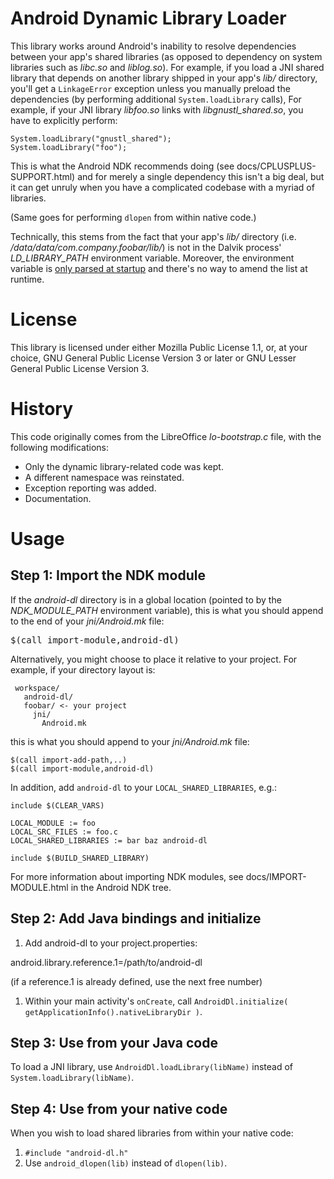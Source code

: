 Android Dynamic Library Loader
==============================

This library works around Android's inability to resolve dependencies between your app's shared libraries (as opposed to dependency on system libraries such as *libc.so* and *liblog.so*).
For example, if you load a JNI shared library that depends on another library shipped in your app's *lib/* directory, you'll get a `LinkageError` exception unless you manually preload the dependencies (by performing additional `System.loadLibrary` calls), 
For example, if your JNI library *libfoo.so* links with *libgnustl_shared.so*, you have to explicitly perform:

    System.loadLibrary("gnustl_shared");
    System.loadLibrary("foo");

This is what the Android NDK recommends doing (see docs/CPLUSPLUS-SUPPORT.html) and for merely a single dependency this isn't a big deal, but it can get unruly when you have a complicated codebase with a myriad of libraries.

(Same goes for performing `dlopen` from within native code.)

Technically, this stems from the fact that your app's *lib/* directory (i.e. */data/data/com.company.foobar/lib/*) is not in the Dalvik process' *LD_LIBRARY_PATH* environment variable. Moreover, the environment variable is [only parsed at startup](https://groups.google.com/d/msg/android-ndk/m6OddFQINxs/sAQ34sFhJ7QJ) and there's no way to amend the list at runtime.

License
=======

This library is licensed under either Mozilla Public License 1.1, or, at your choice, GNU General Public License Version 3 or later or GNU Lesser General Public License Version 3.

History
=======

This code originally comes from the LibreOffice *lo-bootstrap.c* file, with the following modifications:

* Only the dynamic library-related code was kept.
* A different namespace was reinstated.
* Exception reporting was added.
* Documentation.

Usage
=====

## Step 1: Import the NDK module

If the *android-dl* directory is in a global location (pointed to by the *NDK_MODULE_PATH* environment variable), this is what you should append to the end of your *jni/Android.mk* file:

<pre>
$(call import-module,android-dl)
</pre>

Alternatively, you might choose to place it relative to your project.
For example, if your directory layout is:

     workspace/
       android-dl/
       foobar/ <- your project
	     jni/
	       Android.mk

this is what you should append to your *jni/Android.mk* file:

    $(call import-add-path,..)
    $(call import-module,android-dl)

In addition, add `android-dl` to your `LOCAL_SHARED_LIBRARIES`, e.g.:

    include $(CLEAR_VARS)

    LOCAL_MODULE := foo
    LOCAL_SRC_FILES := foo.c
    LOCAL_SHARED_LIBRARIES := bar baz android-dl

    include $(BUILD_SHARED_LIBRARY)

For more information about importing NDK modules, see docs/IMPORT-MODULE.html in the Android NDK tree.

## Step 2: Add Java bindings and initialize

1. Add android-dl to your project.properties:

android.library.reference.1=/path/to/android-dl

(if a reference.1 is already defined, use the next free number)

1. Within your main activity's `onCreate`, call `AndroidDl.initialize( getApplicationInfo().nativeLibraryDir )`.

## Step 3: Use from your Java code

To load a JNI library, use `AndroidDl.loadLibrary(libName)` instead of `System.loadLibrary(libName)`.

## Step 4: Use from your native code

When you wish to load shared libraries from within your native code:

1. `#include "android-dl.h"`
1. Use `android_dlopen(lib)` instead of `dlopen(lib)`.

